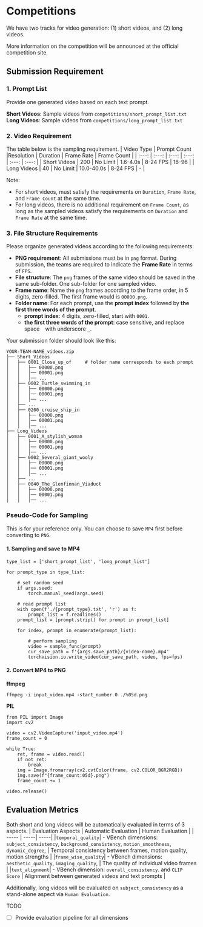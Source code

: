 # Competitions

We have two tracks for video generation: (1) short videos, and (2) long videos.

More information on the competition will be announced at the official competition site.



<!-- We provide 20 stories for long video generation. Take one story for example:
```
"summary": "A panda wakes up in the morning and goes to school.",
"storyline": [
    "The panda stirs awake, nestled in a mound of blankets.",
    "The panda brushes its teeth diligently, a minty freshness lingering in the air.",
    "Sunlight bathes the breakfast table as the panda enjoys bamboo shoots and bread.",
    "Laden with its backpack, the panda heads out the door eagerly.",
    "Snowflakes dance around the panda as it walks to school.",
    "Inside the classroom, the panda listens attentively to the teacher."
]
```
- The `summary` is an overall description of the story.
- The `storyline` is a detailed and step-by-step description of the story.

There are several ways to generate a long video, depending on the capability of your model.
1. Take the `summary` as input text prompt, and generate a long video directly. This is useful when your text encoder or video generation has limited capacity in understanding long input text prompts.
2. Take the `storyline` list as input in a step-by-step manner, sample each item in the list separately, and concatenate your sampled videos into a long video. This might produce better results compared to directly using `summary`. This is useful when your model has limited capacity in handling long prompts, and your model is targeted for short video generation instead of long video generation.
3. Take the `storyline` list as input in one go, concatenate the list of sentences in the storyline to produce a long sentence, and feed this long sentence into your model to generate a long video in one go. This is useful when you model has good long prompt understanding capabilities, and is able to directly generate long videos.


TODO
- [ ] Add sampling and formatting requirements
- [ ] Add video (FPS, resolution, duration) requirements
- [ ] Add evaluation pipeline for long videos -->

## Submission Requirement

### 1. Prompt List


Provide one generated video based on each text prompt.


**Short Videos**: Sample videos from `competitions/short_prompt_list.txt` 
**Long Videos**: Sample videos from `competitions/long_prompt_list.txt`



### 2. Video Requirement


The table below is the sampling requirement.
| Video Type | Prompt Count |Resolution | Duration | Frame Rate | Frame Count |
| :---: | :---: | :---: | :---: | :---: | :---: |
| Short Videos |  200 | No Limit | 1.6-4.0s | 8-24 FPS | 16-96 |
| Long Videos |  40 | No Limit | 10.0-40.0s | 8-24 FPS | - |

Note:
- For short videos, must satisfy the requirements on `Duration`, `Frame Rate`, and `Frame Count` at the same time.
- For long videos, there is no additional requirement on `Frame Count`, as long as the sampled videos satisfy the requirements on `Duration` and `Frame Rate` at the same time.



### 3. File Structure Requirements
Please organize generated videos according to the following requirements. 
- **PNG requirement**: All submissions must be in `png` format. During submission, the teams are required to indicate the **Frame Rate** in terms of `FPS`.
- **File structure**: The `png` frames of the same video should be saved in the same sub-folder. One sub-folder for one sampled video.
- **Frame name**: Name the `png` frames according to the frame order, in 5 digits, zero-filled. The first frame would is `00000.png`.
- **Folder name**: For each prompt, use the **prompt index** followed by **the first three words of the prompt**.
    - **prompt index**: 4 digits, zero-filled, start with `0001`.
    - **the first three words of the prompt**: case sensitive, and replace space ` ` with underscore `_`.

Your submission folder should look like this:
```
YOUR-TEAM-NAME_videos.zip
├── Short_Videos
│   ├── 0001_Close_up_of     # folder name corresponds to each prompt
│   │   ├── 00000.png
│   │   │── 00001.png
│   │   │── ...
│   ├── 0002_Turtle_swimming_in     
│   │   ├── 00000.png
│   │   │── 00001.png
│   │   │── ...
│   ├── ...
│   ├── 0200_cruise_ship_in
│   │   ├── 00000.png
│   │   │── 00001.png
│   │   │── ...
├── Long_Videos
│   ├── 0001_A_stylish_woman     
│   │   ├── 00000.png
│   │   │── 00001.png
│   │   │── ...
│   ├── 0002_Several_giant_wooly
│   │   ├── 00000.png
│   │   │── 00001.png
│   │   │── ...
│   ├── ...
│   ├── 0040_The_Glenfinnan_Viaduct
│   │   ├── 00000.png
│   │   │── 00001.png
│   │   │── ...
```



### Pseudo-Code for Sampling


This is for your reference only. You can choose to save `MP4` first before converting to `PNG`.

#### 1. Sampling and save to MP4

```
type_list = ['short_prompt_list', 'long_prompt_list']

for prompt_type in type_list:

    # set random seed
    if args.seed:
        torch.manual_seed(args.seed)    
    
    # read prompt list
    with open(f'./{prompt_type}.txt', 'r') as f:
        prompt_list = f.readlines()
    prompt_list = [prompt.strip() for prompt in prompt_list]
    
    for index, prompt in enumerate(prompt_list):

        # perform sampling
        video = sample_func(prompt)
        cur_save_path = f'{args.save_path}/{video-name}.mp4'
        torchvision.io.write_video(cur_save_path, video, fps=fps)
```

#### 2. Convert MP4 to PNG
**ffmpeg**
```
ffmpeg -i input_video.mp4 -start_number 0 ./%05d.png
```
**PIL**
```
from PIL import Image
import cv2

video = cv2.VideoCapture('input_video.mp4')
frame_count = 0

while True:
    ret, frame = video.read()
    if not ret:
        break
    img = Image.fromarray(cv2.cvtColor(frame, cv2.COLOR_BGR2RGB))
    img.save(f"{frame_count:05d}.png")
    frame_count += 1

video.release()
```




## Evaluation Metrics
Both short and long videos will be automatically evaluated in terms of 3 aspects.
| Evaluation Aspects | Automatic Evaluation | Human Evaluation |
| ----- | -----| -----|
|`temporal_quality`| - VBench dimensions: `subject_consistency`, `background_consistency`, `motion_smoothness`, `dynamic_degree`, | Temporal consistency between frames, motion quality, motion strengths |
|`frame_wise_quality`| - VBench dimensions: `aesthetic_quality`, `imaging_quality`, | The quality of individual video frames |
|`text_alignment`| - VBench dimension: `overall_consistency`. and `CLIP Score` | Alignment between generated videos and text prompts |

Additionally, long videos will be evaluated on `subject_consistency` as a stand-alone aspect via `Human Evaluation.`


TODO
- [ ] Provide evaluation pipeline for all dimensions
